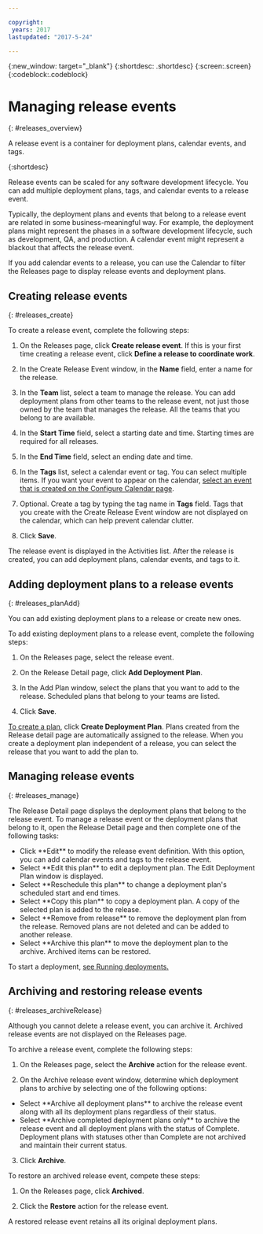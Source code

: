 ```yaml
---

copyright:
 years: 2017
lastupdated: "2017-5-24"

---
```


{:new_window: target="_blank"}
{:shortdesc: .shortdesc}
{:screen:.screen}
{:codeblock:.codeblock}

# Managing release events
{: #releases_overview}

A release event is a container for deployment plans, calendar events, and tags.

{:shortdesc}

Release events can be scaled for any software development lifecycle. You can add multiple deployment plans, tags, and calendar events to a release event.

Typically, the deployment plans and events that belong to a release event are related in some business-meaningful way. For example, the deployment plans might represent the phases in a software development lifecycle, such as development, QA, and production. A calendar event might represent a blackout that affects the release event.

If you add calendar events to a release, you can use the Calendar to filter the Releases page to display release events and deployment plans.

## Creating release events
{: #releases_create}

To create a release event, complete the following steps:

1. On the Releases page, click **Create release event**. If this is your first time creating a release event, click **Define a release to coordinate work**.

1. In the Create Release Event window, in the **Name** field, enter a name for the release.

3. In the **Team** list, select a team to manage the release. You can add deployment plans from other teams to the release event, not just those owned by the team that manages the release. All the teams that you belong to are available.

3. In the **Start Time** field, select a starting date and time. Starting times are required for all releases.

3. In the **End Time** field, select an ending date and time.

3. In the **Tags** list, select a calendar event or tag. You can select multiple items.  If you want your event to appear on the calendar, [select an event that is created on the Configure Calendar page](UCCR_events.html#events_tagCreate).

1. Optional. Create a tag by typing the tag name in **Tags** field. Tags that you create with the Create Release Event window are not displayed on the calendar, which can help prevent calendar clutter.

5. Click **Save**.

The release event is displayed in the Activities list. After the release is created, you can add deployment plans, calendar events, and tags to it.

## Adding deployment plans to a release events
{: #releases_planAdd}

You can add existing deployment plans to a release or create new ones.

To add existing deployment plans to a release event, complete the following steps:

1. On the Releases page, select the release event.

1. On the Release Detail page, click **Add Deployment Plan**.

1. In the Add Plan window, select the plans that you want to add to the release. Scheduled plans that belong to your teams are listed.

3. Click **Save**.

[To create a plan](UCCR_deployPlan.html#plan_create), click **Create Deployment Plan**. Plans created from the Release detail page are automatically assigned to the release. When you create a deployment plan independent of a release, you can select the release that you want to add the plan to.

## Managing release events
{: #releases_manage}

The Release Detail page displays the deployment plans that belong to the release event. To manage a release event or the deployment plans that belong to it, open the Release Detail page and then complete one of the following tasks:
<ul>
<li>Click **Edit** to modify the release event definition. With this option, you can add calendar events and tags to the release event.
</li>
<li>Select **Edit this plan** to edit a deployment plan. The Edit Deployment Plan window is displayed.
</li>
<li>Select **Reschedule this plan** to change a deployment plan's scheduled start and end times.
</li>
<li>Select **Copy this plan** to copy a deployment plan. A copy of the selected plan is added to the release.</li>
<li>Select **Remove from release** to remove the deployment plan from the release. Removed plans are not deleted and can be added to another release.
</li>
</li>
<li>Select **Archive this plan** to move the deployment plan to the archive. Archived items can be restored.
</li>
</ul>

To start a deployment, [see Running deployments.](UCCR_deployRun.html#deployment_run)

## Archiving and restoring release events
{: #releases_archiveRelease}

Although you cannot delete a release event, you can archive it. Archived release events are not displayed on the Releases page.

To archive a release event, complete the following steps:

1. On the Releases page, select the **Archive** action for the release event.

1. On the Archive release event window, determine which deployment plans to archive by selecting one of the following options:
<ul>
<li>Select **Archive all deployment plans** to archive the release event along with all its deployment plans regardless of their status.</li>
<li>Select **Archive completed deployment plans only** to archive the release event and all deployment plans with the status of Complete. Deployment plans with statuses other than Complete are not archived and maintain their current status.</li>
</ul>

3. Click **Archive**.

To restore an archived release event, compete these steps:

1. On the Releases page, click **Archived**.

2. Click the **Restore** action for the release event.

A restored release event retains all its original deployment plans.

